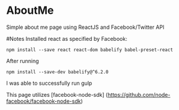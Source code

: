 # AboutMe
Simple about me page using ReactJS and Facebook/Twitter API

#Notes
Installed react as specified by Facebook:
```
npm install --save react react-dom babelify babel-preset-react
```
After running 
```
npm install --save-dev babelify@^6.2.0
```
I was able to successfully run gulp 

This page utilizes [facebook-node-sdk] (https://github.com/node-facebook/facebook-node-sdk)
